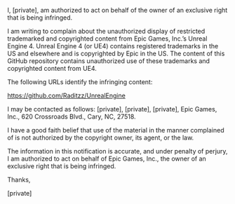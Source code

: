 I, [private], am authorized to act on behalf of the owner of an exclusive right that is being infringed.

I am writing to complain about the unauthorized display of restricted trademarked and copyrighted content from Epic Games, Inc.’s Unreal Engine 4.  Unreal Engine 4 (or UE4) contains registered trademarks in the US and elsewhere and is copyrighted by Epic in the US.  The content of this GitHub repository contains unauthorized use of these trademarks and copyrighted content from UE4.

The following URLs identify the infringing content:

https://github.com/Raditzz/UnrealEngine

I may be contacted as follows:  [private], [private], [private], Epic Games, Inc., 620 Crossroads Blvd., Cary, NC, 27518.

I have a good faith belief that use of the material in the manner complained of is not authorized by the copyright owner, its agent, or the law.

The information in this notification is accurate, and under penalty of perjury, I am authorized to act on behalf of Epic Games, Inc., the owner of an exclusive right that is being infringed.

Thanks,

[private]
